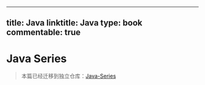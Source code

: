 
---
title: Java
linktitle: Java
type: book
commentable: true
---

# Java Series

> 本篇已经迁移到独立仓库：[Java-Series](https://github.com/wx-chevalier/Java-Series)

    
